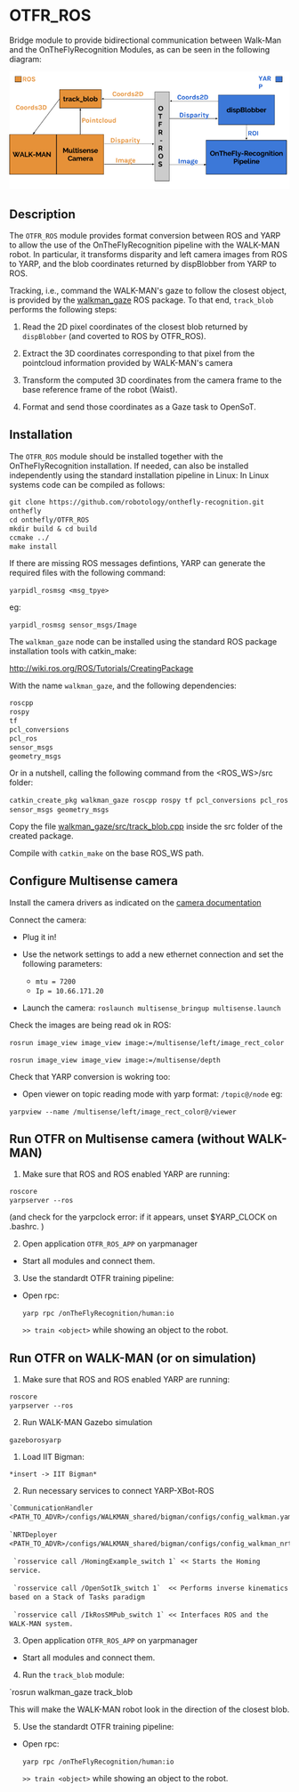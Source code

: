 # OTFR_ROS
Bridge module to provide bidirectional communication between Walk-Man and the OnTheFlyRecognition Modules, as can be seen in the following diagram:

![OTFR_ROS_diagram](./OTFR_ROS_diagram.png)

## Description
The `OTFR_ROS` module provides format conversion between ROS and YARP to allow the use of the OnTheFlyRecognition pipeline with the WALK-MAN robot. 
In particular, it transforms disparity and left camera images from ROS to YARP, and the blob coordinates returned by dispBlobber from YARP to ROS. 

Tracking, i.e., command the WALK-MAN's gaze to follow the closest object, is provided by the [walkman_gaze](./walkman_gaze) ROS package.
To that end, `track_blob` performs the following steps:

1. Read the 2D pixel coordinates of the closest blob returned by `dispBlobber` (and coverted to ROS by OTFR_ROS).

2. Extract the 3D coordinates corresponding to that pixel from the pointcloud information provided by WALK-MAN's camera

3. Transform the computed 3D coordinates from the camera frame to the base reference frame of the robot (Waist).

4. Format and send those coordinates as a Gaze task to OpenSoT.


## Installation

The `OTFR_ROS` module should be installed together with the OnTheFlyRecognition installation. 
If needed, can also be installed independently using the standard installation pipeline in Linux: 
In Linux systems code can be compiled as follows:
```
git clone https://github.com/robotology/onthefly-recognition.git onthefly
cd onthefly/OTFR_ROS
mkdir build & cd build
ccmake ../
make install
```

If there are missing ROS messages defintions, YARP can generate the required files with the following command: 

`yarpidl_rosmsg <msg_tpye>`

eg: 

`yarpidl_rosmsg sensor_msgs/Image`

The `walkman_gaze` node can be installed using the standard ROS package installation tools with catkin_make: 

http://wiki.ros.org/ROS/Tutorials/CreatingPackage

With the name `walkman_gaze`, and the following dependencies: 
```
roscpp
rospy
tf
pcl_conversions
pcl_ros
sensor_msgs
geometry_msgs
```

Or in a nutshell, calling the following command from the <ROS_WS>/src folder: 

`catkin_create_pkg walkman_gaze roscpp rospy tf pcl_conversions pcl_ros sensor_msgs geometry_msgs`

Copy the file [walkman_gaze/src/track_blob.cpp](./tree/master/walkman_gaze/src/track_blob.cpp) inside the src folder of the created package.

Compile with `catkin_make` on the base ROS_WS path.

## Configure Multisense camera

Install the camera drivers as indicated on the [camera documentation](https://support.carnegierobotics.com/hc/en-us/article_attachments/200822158/MultiSense-SL_ROS_Driver_v3.1.pdf)

Connect the camera:
* Plug it in!
* Use the network settings to add a new ethernet connection and set the following parameters:
  * `mtu = 7200`
  * `Ip = 10.66.171.20`

* Launch the camera:
  `roslaunch multisense_bringup multisense.launch`

Check the images are being read ok in ROS:

`rosrun image_view image_view image:=/multisense/left/image_rect_color`

`rosrun image_view image_view image:=/multisense/depth`

Check that YARP conversion is wokring too:

* Open viewer on topic reading mode with yarp format: `/topic@/node` eg:

`yarpview --name /multisense/left/image_rect_color@/viewer`

## Run OTFR on Multisense camera (without WALK-MAN)

1. Make sure that ROS and ROS enabled YARP are running:
```
roscore
yarpserver --ros 
```
(and check for the yarpclock error: if it appears, unset $YARP_CLOCK on .bashrc. )

2. Open application `OTFR_ROS_APP` on yarpmanager

  * Start all modules and connect them.

3. Use the standardt OTFR training pipeline:

  * Open rpc:
  
    `yarp rpc /onTheFlyRecognition/human:io`

    `>> train <object>`  while showing an object to the robot.


## Run OTFR on WALK-MAN (or on simulation)

1. Make sure that ROS and ROS enabled YARP are running:
```
roscore
yarpserver --ros 
```

2. Run WALK-MAN Gazebo simulation

`gazeborosyarp`

  1. Load IIT Bigman:

    *insert -> IIT Bigman*

  2. Run necessary services to connect YARP-XBot-ROS
    
    `CommunicationHandler <PATH_TO_ADVR>/configs/WALKMAN_shared/bigman/configs/config_walkman.yaml`
    
    `NRTDeployer <PATH_TO_ADVR>/configs/WALKMAN_shared/bigman/configs/config_walkman_nrt.yaml`
    
     `rosservice call /HomingExample_switch 1` << Starts the Homing service.
     
     `rosservice call /OpenSotIk_switch 1`  << Performs inverse kinematics based on a Stack of Tasks paradigm
     
     `rosservice call /IkRosSMPub_switch 1` << Interfaces ROS and the WALK-MAN system.
     
3. Open application `OTFR_ROS_APP` on yarpmanager

  * Start all modules and connect them.

4. Run the `track_blob` module:

  `rosrun walkman_gaze track_blob
  
  This will make the WALK-MAN robot look in the direction of the closest blob. 

5. Use the standardt OTFR training pipeline:

  * Open rpc:
  
    `yarp rpc /onTheFlyRecognition/human:io`

    `>> train <object>`  while showing an object to the robot.
    
